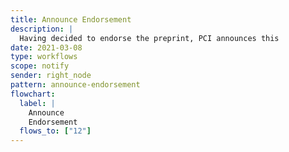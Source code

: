 ```yaml
---
title: Announce Endorsement
description: |
  Having decided to endorse the preprint, PCI announces this
date: 2021-03-08
type: workflows
scope: notify
sender: right_node
pattern: announce-endorsement
flowchart:
  label: |
    Announce
    Endorsement
  flows_to: ["12"]
---
```


